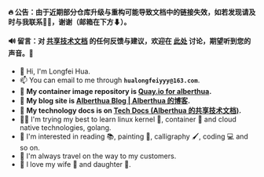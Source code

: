 #### 🔥 公告：由于近期部分仓库升级与重构可能导致文档中的链接失效，如若发现请及时与我联系🐱‍💻，谢谢（邮箱在下方⬇）。
#### 🔊 留言：对 [共享技术文档](https://github.com/Alberthua-Perl/tech-docs/blob/master/README.md) 的任何反馈与建议，欢迎在 [此处](https://github.com/Alberthua-Perl/tech-docs/issues) 讨论，期望听到您的声音。🎉
- 👋 Hi, I'm Longfei Hua.
- 📫 You can email to me through **`hualongfeiyyy@163.com`**.
- 💾 **My container image repository is [Quay.io for alberthua](https://quay.io/user/alberthua).**
- 🔗 **My blog site is [Alberthua Blog | Alberthua 的博客](https://alberthua-perl.github.io).**
- 💎 **My technology docs is on [Tech Docs (Alberthua 的共享技术文档)](https://github.com/Alberthua-Perl/tech-docs/blob/master/README.md).**
- 👨‍💻 I'm trying my best to learn linux kernel 🐧, container 🐳 and cloud native technologies, golang.
- 👀 I'm interested in reading 📚, painting 🎨, calligraphy 🖌, coding 💻 and so on.
- 🚄 I'm always travel on the way to my customers.
- 💞 I love my wife 👩 and daughter 👧.

